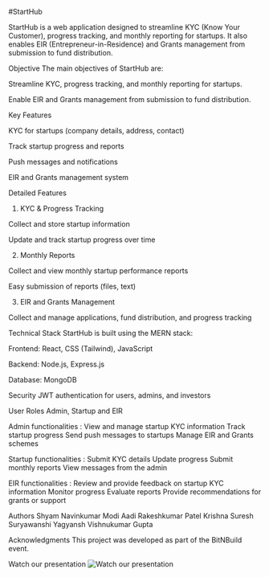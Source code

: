 #StartHub

StartHub is a web application designed to streamline KYC (Know Your Customer), progress tracking, and monthly reporting for startups. It also enables EIR (Entrepreneur-in-Residence) and Grants management from submission to fund distribution.

Objective
The main objectives of StartHub are:

Streamline KYC, progress tracking, and monthly reporting for startups.

Enable EIR and Grants management from submission to fund distribution.

Key Features

KYC for startups (company details, address, contact)

Track startup progress and reports

Push messages and notifications

EIR and Grants management system

Detailed Features

1. KYC & Progress Tracking

Collect and store startup information

Update and track startup progress over time

2. Monthly Reports

Collect and view monthly startup performance reports

Easy submission of reports (files, text)

3. EIR and Grants Management

Collect and manage applications, fund distribution, and progress tracking

Technical Stack
StartHub is built using the MERN stack:

Frontend: React, CSS (Tailwind), JavaScript

Backend: Node.js, Express.js

Database: MongoDB

Security
JWT authentication for users, admins, and investors

User Roles
Admin, Startup and EIR

Admin functionalities :
View and manage startup KYC information
Track startup progress
Send push messages to startups
Manage EIR and Grants schemes


Startup functionalities :
Submit KYC details
Update progress
Submit monthly reports
View messages from the admin


EIR functionalities :
Review and provide feedback on startup KYC information
Monitor progress
Evaluate reports
Provide recommendations for grants or support

Authors
Shyam Navinkumar Modi
Aadi Rakeshkumar Patel
Krishna Suresh Suryawanshi
Yagyansh Vishnukumar Gupta

Acknowledgments
This project was developed as part of the BitNBuild event.

Watch our presentation
![Watch our presentation](https://github.com/shyxmz/Deez-Nulls/blob/main/StartHub%20(1).gif)

